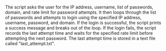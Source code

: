 The script asks the user for the IP address, username, list of passwords, domain, and rate limit for password attempts. It then loops through the list of passwords and attempts to login using the specified IP address, username, password, and domain. If the login is successful, the script prints a success message and breaks out of the loop. If the login fails, the script records the last attempt time and waits for the specified rate limit before attempting the next password. The last attempt time is stored in a text file called "last_attempt.txt".
